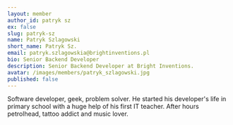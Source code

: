 ```yaml
---
layout: member
author_id: patryk sz
ex: false
slug: patryk-sz
name: Patryk Szlagowski
short_name: Patryk Sz.
email: patryk.szlagowskia@brightinventions.pl
bio: Senior Backend Developer
description: Senior Backend Developer at Bright Inventions.
avatar: /images/members/patryk_szlagowski.jpg
published: false
---
```

Software developer, geek, problem solver. He started his developer's life in primary school with a huge help of his first IT teacher. After hours petrolhead, tattoo addict and music lover. 

